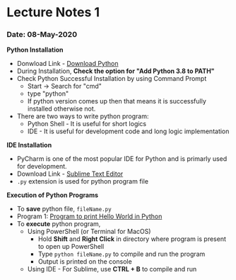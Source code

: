 # Lecture Notes 1
### Date: 08-May-2020

__Python Installation__
* Donwload Link - [Download Python](https://www.python.org/downloads/)
* During Installation, __Check the option for "Add Python 3.8 to PATH"__
* Check Python Successful Installation by using Command Prompt
  * Start -> Search for "cmd"
  * type "python"
  * If python version comes up then that means it is successfully installed otherwise not.
* There are two ways to write python program:
  * Python Shell - It is useful for short logics
  * IDE - It is useful for development code and long logic implementation

__IDE Installation__
* PyCharm is one of the most popular IDE for Python and is primarly used for development.
* Download Link - [Sublime Text Editor](https://www.sublimetext.com/3)
* `.py` extension is used for python program file

__Execution of Python Programs__
* To __save__ python file, `fileName.py`
* Program 1: [Program to print Hello World in Python](https://github.com/abhinavg916/ytcodehelp-python/blob/master/Lectures/Lecture%201/1HelloWorld.py)
* To __execute__ python program,
  * Using PowerShell (or Terminal for MacOS)
    * Hold __Shift__ and __Right Click__ in directory where program is present to open up PowerShell 
    * Type `python fileName.py` to compile and run the program
    * Output is printed on the console
  * Using IDE - For Sublime, use __CTRL + B__ to compile and run